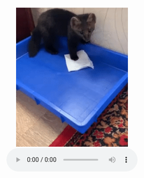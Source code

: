 <p align="center"> 
<img src="martspin.gif">
<audio id="player" controls autoplay loop>
    <source src="martspin.mp3" type="audio/mp3">
</audio>
</p>
